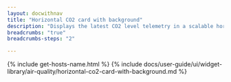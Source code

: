 ```yaml
---
layout: docwithnav
title: "Horizontal CO2 card with background"
description: "Displays the latest CO2 level telemetry in a scalable horizontal layout with the background image."
breadcrumbs: "true"
breadcrumbs-steps: "2"

---
```

{% include get-hosts-name.html %}
{% include docs/user-guide/ui/widget-library/air-quality/horizontal-co2-card-with-background.md %}
